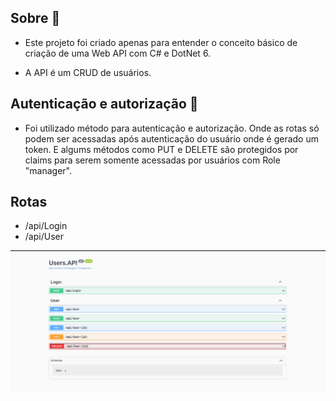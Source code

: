 ## Sobre 📝

- Este projeto foi criado apenas para entender o conceito básico de criação de uma Web API com C# e DotNet 6.

- A API é um CRUD de usuários.

## Autenticação e autorização 🔏

- Foi utilizado método para autenticação e autorização. Onde as rotas só podem ser acessadas após autenticação do usuário onde é gerado um token.
E algums métodos como PUT e DELETE são protegidos por claims para serem somente acessadas por usuários com Role "manager".

## Rotas

- /api/Login
- /api/User

![alt text](./assets/images/print_swagger.png)